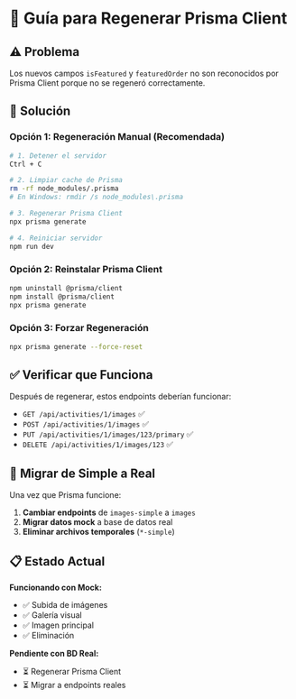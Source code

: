 # 🔧 Guía para Regenerar Prisma Client

## ⚠️ Problema
Los nuevos campos `isFeatured` y `featuredOrder` no son reconocidos por Prisma Client porque no se regeneró correctamente.

## 🚀 Solución

### Opción 1: Regeneración Manual (Recomendada)
```bash
# 1. Detener el servidor
Ctrl + C

# 2. Limpiar cache de Prisma
rm -rf node_modules/.prisma
# En Windows: rmdir /s node_modules\.prisma

# 3. Regenerar Prisma Client
npx prisma generate

# 4. Reiniciar servidor
npm run dev
```

### Opción 2: Reinstalar Prisma Client
```bash
npm uninstall @prisma/client
npm install @prisma/client
npx prisma generate
```

### Opción 3: Forzar Regeneración
```bash
npx prisma generate --force-reset
```

## ✅ Verificar que Funciona

Después de regenerar, estos endpoints deberían funcionar:
- `GET /api/activities/1/images` ✅
- `POST /api/activities/1/images` ✅
- `PUT /api/activities/1/images/123/primary` ✅
- `DELETE /api/activities/1/images/123` ✅

## 🔄 Migrar de Simple a Real

Una vez que Prisma funcione:

1. **Cambiar endpoints** de `images-simple` a `images`
2. **Migrar datos mock** a base de datos real
3. **Eliminar archivos temporales** (`*-simple`)

## 📋 Estado Actual

**Funcionando con Mock:**
- ✅ Subida de imágenes
- ✅ Galería visual
- ✅ Imagen principal
- ✅ Eliminación

**Pendiente con BD Real:**
- ⏳ Regenerar Prisma Client
- ⏳ Migrar a endpoints reales
